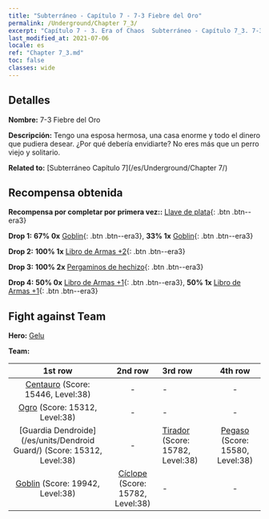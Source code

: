```yaml
---
title: "Subterráneo - Capítulo 7 - 7-3 Fiebre del Oro"
permalink: /Underground/Chapter 7_3/
excerpt: "Capítulo 7 - 3. Era of Chaos  Subterráneo - Capítulo 7_3. 7-3 Fiebre del Oro"
last_modified_at: 2021-07-06
locale: es
ref: "Chapter 7_3.md"
toc: false
classes: wide
---
```


## Detalles

 **Nombre:** 7-3 Fiebre del Oro

 **Descripción:** Tengo una esposa hermosa, una casa enorme y todo el dinero que pudiera desear. ¿Por qué debería envidiarte? No eres más que un perro viejo y solitario.

 **Related to:** [Subterráneo Capítulo 7](/es/Underground/Chapter 7/)

## Recompensa obtenida

 **Recompensa por completar por primera vez::** [Llave de plata](/ItemsES/con_693/){: .btn .btn--era3}

 **Drop 1:** **67% 0x** [Goblin](/ItemsES/unt_217/){: .btn .btn--era3}, **33% 1x** [Goblin](/ItemsES/unt_217/){: .btn .btn--era3}

 **Drop 2:** **100% 1x** [Libro de Armas +2](/ItemsES/mat_32/){: .btn .btn--era3}

 **Drop 3:** **100% 2x** [Pergaminos de hechizo](/ItemsES/con_694/){: .btn .btn--era3}

 **Drop 4:** **50% 0x** [Libro de Armas +1](/ItemsES/mat_25/){: .btn .btn--era3}, **50% 1x** [Libro de Armas +1](/ItemsES/mat_25/){: .btn .btn--era3}


## Fight against Team
 **Hero:** [Gelu](/es/heroes/Gelu/)

 **Team:**


  | 1st row | 2nd row | 3rd row | 4th row |
  |:----:|:----:|:----|:----:|
  | [Centauro](/es/units/Centaur/) (Score: 15446, Level:38)  | - | - | - |
  | [Ogro](/es/units/Ogre/) (Score: 15312, Level:38)  | - | - | - |
  | [Guardia Dendroide](/es/units/Dendroid Guard/) (Score: 15312, Level:38)  | - | [Tirador](/es/units/Sharpshooter/) (Score: 15782, Level:38)  | [Pegaso](/es/units/Pegasus/) (Score: 15580, Level:38)  |
  | [Goblin](/es/units/Goblin/) (Score: 19942, Level:38)  | [Cíclope](/es/units/Cyclops/) (Score: 15782, Level:38)  | - | - |


